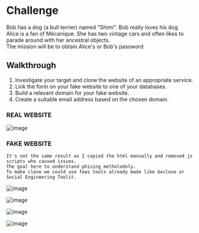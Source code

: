 
# Challenge
Bob has a dog (a bull terrier) named "Shimi". Bob really loves his dog <br>
Alice is a fan of Mécanique. She has two vintage cars and often likes to parade around with her ancestral objects. <br>
The mission will be to obtain Alice's or Bob's password

## Walkthrough 
1) Investigate your target and clone the website of an appropriate service.
2) Link the form on your fake website to one of your databases.
3) Build a relevant domain for your fake website.
4) Create a suitable email address based on the chosen domain.
### REAL WEBSITE
![image](https://github.com/AyraStelmaszewski/Cheatsheet-Phising/assets/68444023/6bd84a36-b455-4a44-b165-185b2b9d4121)
### FAKE WEBSITE
    It's not the same result as I copied the html manually and removed js scripts who caused issues. 
    The goal here to understand phising metholodoly.
    To make clone we could use fews tools already made like Goclone or Social Engineering Toolit.
![image](https://github.com/AyraStelmaszewski/Cheatsheet-Phising/assets/68444023/211cb0c4-b230-4148-8fbc-f8577d35dd52)


![image](https://github.com/AyraStelmaszewski/Cheatsheet-Phising/assets/68444023/da4e3c08-c4ac-4f4b-888e-3762cf44df49)


![image](https://github.com/AyraStelmaszewski/Cheatsheet-Phising/assets/68444023/6278d177-74c5-4203-b3a6-ad985ea09565)


![image](https://github.com/AyraStelmaszewski/Cheatsheet-Phising/assets/68444023/005108f3-2719-4ad8-ae15-395c79c16b8b)
